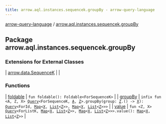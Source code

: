 ```yaml
---
title: arrow.aql.instances.sequencek.groupBy - arrow-query-language
---
```


[arrow-query-language](../index.html) / [arrow.aql.instances.sequencek.groupBy](./index.html)

## Package arrow.aql.instances.sequencek.groupBy

### Extensions for External Classes

| [arrow.data.SequenceK](arrow.data.-sequence-k/index.html) |  |

### Functions

| [foldable](foldable.html) | `fun foldable(): Foldable<ForSequenceK>` |
| [groupBy](group-by.html) | `infix fun <A, Z, X> `[`Query`](../arrow.aql/-query/index.html)`<ForSequenceK, `[`A`](group-by.html#A)`, `[`Z`](group-by.html#Z)`>.groupBy(group: `[`Z`](group-by.html#Z)`.() -> `[`X`](group-by.html#X)`): `[`Query`](../arrow.aql/-query/index.html)`<ForId, `[`Map`](https://kotlinlang.org/api/latest/jvm/stdlib/kotlin.collections/-map/index.html)`<`[`X`](group-by.html#X)`, `[`List`](https://kotlinlang.org/api/latest/jvm/stdlib/kotlin.collections/-list/index.html)`<`[`Z`](group-by.html#Z)`>>, `[`Map`](https://kotlinlang.org/api/latest/jvm/stdlib/kotlin.collections/-map/index.html)`<`[`X`](group-by.html#X)`, `[`List`](https://kotlinlang.org/api/latest/jvm/stdlib/kotlin.collections/-list/index.html)`<`[`Z`](group-by.html#Z)`>>>` |
| [value](value.html) | `fun <Z, X> `[`Query`](../arrow.aql/-query/index.html)`<ForListK, `[`Map`](https://kotlinlang.org/api/latest/jvm/stdlib/kotlin.collections/-map/index.html)`<`[`X`](value.html#X)`, `[`List`](https://kotlinlang.org/api/latest/jvm/stdlib/kotlin.collections/-list/index.html)`<`[`Z`](value.html#Z)`>>, `[`Map`](https://kotlinlang.org/api/latest/jvm/stdlib/kotlin.collections/-map/index.html)`<`[`X`](value.html#X)`, `[`List`](https://kotlinlang.org/api/latest/jvm/stdlib/kotlin.collections/-list/index.html)`<`[`Z`](value.html#Z)`>>>.value(): `[`Map`](https://kotlinlang.org/api/latest/jvm/stdlib/kotlin.collections/-map/index.html)`<`[`X`](value.html#X)`, `[`List`](https://kotlinlang.org/api/latest/jvm/stdlib/kotlin.collections/-list/index.html)`<`[`Z`](value.html#Z)`>>` |

